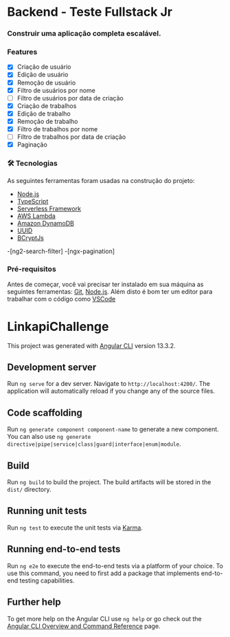 # Backend - Teste Fullstack Jr

### Construir uma aplicação completa escalável. 

### Features

- [x] Criação de usuário
- [x] Edição de usuário
- [x] Remoção de usuário
- [x] Filtro de usuários por nome
- [ ] Filtro de usuários por data de criação 
- [x] Criação de trabalhos
- [x] Edição de trabalho
- [x] Remoção de trabalho
- [x] Filtro de trabalhos por nome
- [ ] Filtro de trabalhos por data de criação 
- [x] Paginação

### 🛠 Tecnologias

As seguintes ferramentas foram usadas na construção do projeto:

- [Node.js](https://nodejs.org/en/)
- [TypeScript](https://www.typescriptlang.org/)
- [Serverless Framework](https://www.serverless.com/)
- [AWS Lambda](https://aws.amazon.com/pt/lambda/)
- [Amazon DynamoDB](https://aws.amazon.com/pt/dynamodb/)
- [UUID](https://www.npmjs.com/package/uuid)
- [BCryptJs](https://www.npmjs.com/package/bcryptjs)

-[ng2-search-filter]
-[ngx-pagination]



### Pré-requisitos

Antes de começar, você vai precisar ter instalado em sua máquina as seguintes ferramentas:
[Git](https://git-scm.com), [Node.js](https://nodejs.org/en/). 
Além disto é bom ter um editor para trabalhar com o código como [VSCode](https://code.visualstudio.com/)

# LinkapiChallenge

This project was generated with [Angular CLI](https://github.com/angular/angular-cli) version 13.3.2.

## Development server

Run `ng serve` for a dev server. Navigate to `http://localhost:4200/`. The application will automatically reload if you change any of the source files.

## Code scaffolding

Run `ng generate component component-name` to generate a new component. You can also use `ng generate directive|pipe|service|class|guard|interface|enum|module`.

## Build

Run `ng build` to build the project. The build artifacts will be stored in the `dist/` directory.

## Running unit tests

Run `ng test` to execute the unit tests via [Karma](https://karma-runner.github.io).

## Running end-to-end tests

Run `ng e2e` to execute the end-to-end tests via a platform of your choice. To use this command, you need to first add a package that implements end-to-end testing capabilities.

## Further help

To get more help on the Angular CLI use `ng help` or go check out the [Angular CLI Overview and Command Reference](https://angular.io/cli) page.
